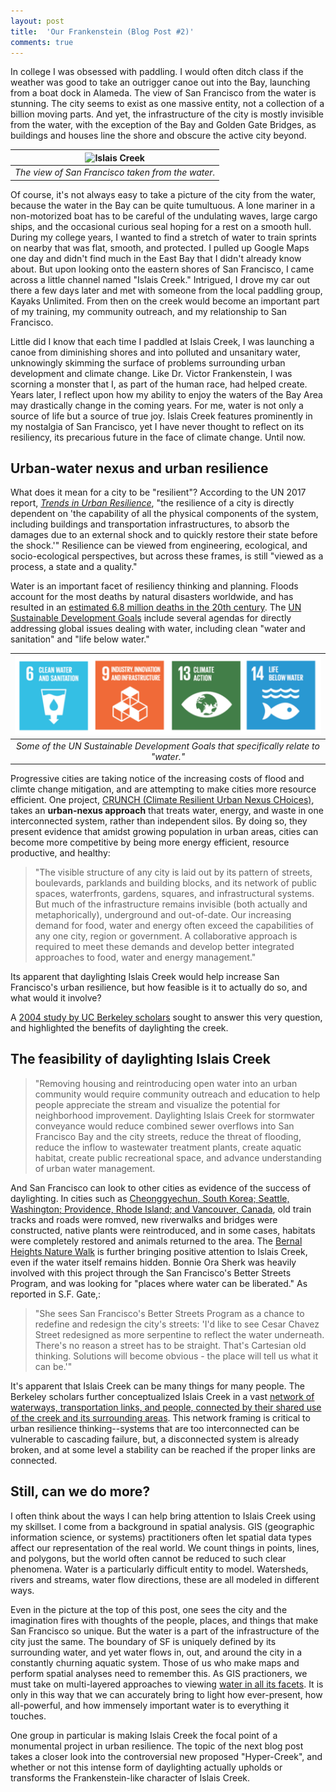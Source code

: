 ```yaml
---
layout: post
title:  'Our Frankenstein (Blog Post #2)'
comments: true
---
```


In college I was obsessed with paddling. I would often ditch class if the weather was good to take an outrigger canoe out into the Bay, launching from a boat dock in Alameda. The view of San Francisco from the water is stunning. The city seems to exist as one massive entity, not a collection of a billion moving parts. And yet, the infrastructure of the city is mostly invisible from the water, with the exception of the Bay and Golden Gate Bridges, as buildings and houses line the shore and obscure the active city beyond.

| ![Islais Creek](https://raw.githubusercontent.com/sburtner/critical_infrastructure/master/images/view_of_SF1_edited.png) | 
|:--:| 
| *The view of San Francisco taken from the water.* |

Of course, it's not always easy to take a picture of the city from the water, because the water in the Bay can be quite tumultuous. A lone mariner in a non-motorized boat has to be careful of the undulating waves, large cargo ships, and the occasional curious seal hoping for a rest on a smooth hull. During my college years, I wanted to find a stretch of water to train sprints on nearby that was flat, smooth, and protected. I pulled up Google Maps one day and didn't find much in the East Bay that I didn't already know about. But upon looking onto the eastern shores of San Francisco, I came across a little channel named "Islais Creek." Intrigued, I drove my car out there a few days later and met with someone from the local paddling group, Kayaks Unlimited. From then on the creek would become an important part of my training, my community outreach, and my relationship to San Francisco.

Little did I know that each time I paddled at Islais Creek, I was launching a canoe from diminishing shores and into polluted and unsanitary water, unknowingly skimming the surface of problems surrounding urban development and climate change. Like Dr. Victor Frankenstein, I was scorning a monster that I, as part of the human race, had helped create. Years later, I reflect upon how my ability to enjoy the waters of the Bay Area may drastically change in the coming years. For me, water is not only a source of life but a source of true joy. Islais Creek features prominently in my nostalgia of San Francisco, yet I have never thought to reflect on its resiliency, its precarious future in the face of climate change. Until now.


## Urban-water nexus and urban resilience

What does it mean for a city to be "resilient"? According to the UN 2017 report, [*Trends in Urban Resilience*](https://unhabitat.org/books/trends-in-urban-resilience-2017/), "the resilience of a city is directly dependent on 'the capability of all the physical components of the system, including buildings and transportation infrastructures, to absorb the damages due to an external shock and to quickly restore their state before the shock.'" Resilience can be viewed from engineering, ecological, and socio-ecological perspectives, but across these frames, is still "viewed as a process, a state and a quality."

Water is an important facet of resiliency thinking and planning. Floods account for the most deaths by natural disasters worldwide, and has resulted in an [estimated 6.8 million deaths in the 20th century](http://currents.plos.org/disasters/index.html%3Fp=6695.html). The [UN Sustainable Development Goals](https://sustainabledevelopment.un.org/?menu=1300) include several agendas for directly addressing global issues dealing with water, including clean "water and sanitation" and "life below water."

| ![Islais Creek](https://raw.githubusercontent.com/sburtner/critical_infrastructure/master/images/UNSDG.png) | 
|:--:| 
| *Some of the UN Sustainable Development Goals that specifically relate to "water."* |

Progressive cities are taking notice of the increasing costs of flood and climte change mitigation, and are attempting to make cities more resource efficient. One project, [CRUNCH (Climate Resilient Urban Nexus CHoices)](https://www.eco-business.com/opinion/how-the-urban-nexus-will-make-your-city-more-resource-efficient/), takes an **urban-nexus approach** that treats water, energy, and waste in one interconnected system, rather than independent silos. By doing so, they present evidence that amidst growing population in urban areas, cities can become more competitive by being more energy efficient, resource productive, and healthy: 

> "The visible structure of any city is laid out by its pattern of streets, boulevards, parklands and building blocks, and its network of public spaces, waterfronts, gardens, squares, and infrastructural systems. But much of the infrastructure remains invisible (both actually and metaphorically), underground and out-of-date.
> Our increasing demand for food, water and energy often exceed the capabilities of any one city, region or government.  A collaborative approach is required to meet these demands and develop better integrated approaches to food, water and energy management."

Its apparent that daylighting Islais Creek would help increase San Francisco's urban resilience, but how feasible is it to actually do so, and what would it involve?

A [2004 study by UC Berkeley scholars](https://escholarship.org/content/qt8t5919qf/qt8t5919qf.pdf) sought to answer this very question, and highlighted the benefits of daylighting the creek.

## The feasibility of daylighting Islais Creek

> "Removing housing and reintroducing open water into an urban community would require community outreach and education to help people appreciate the stream and visualize the potential for neighborhood improvement. Daylighting Islais Creek for stormwater conveyance would reduce combined sewer overflows into San Francisco Bay and the city streets, reduce the threat of flooding, reduce the inflow to wastewater treatment plants, create aquatic habitat, create public recreational space, and advance understanding of urban water management.

And San Francisco can look to other cities as evidence of the success of daylighting. In cities such as [Cheonggyechun, South Korea; Seattle, Washington; Providence, Rhode Island; and Vancouver, Canada](https://sf.streetsblog.org/2010/04/16/what-can-sf-learn-from-other-cities-urban-water-projects/), old train tracks and roads were romved, new riverwalks and bridges were constructed, native plants were reintroduced, and in some cases, habitats were completely restored and animals returned to the area. The [Bernal Heights Nature Walk](https://www.sfgate.com/homeandgarden/article/S-F-history-lesson-runs-through-Islais-Creek-3176646.php#photo-2312654) is further bringing positive attention to Islais Creek, even if the water itself remains hidden. Bonnie Ora Sherk was heavily involved with this project through the San Francisco's Better Streets Program, and was looking for "places where water can be liberated." As reported in S.F. Gate,:
> "She sees San Francisco's Better Streets Program as a chance to redefine and redesign the city's streets: 'I'd like to see Cesar Chavez Street redesigned as more serpentine to reflect the water underneath. There's no reason a street has to be straight. That's Cartesian old thinking. Solutions will become obvious - the place will tell us what it can be.'"

It's apparent that Islais Creek can be many things for many people. The Berkeley scholars further conceptualized Islais Creek in a vast [network of waterways, transportation links, and people, connected by their shared use of the creek and its surrounding areas](https://www.sewsf.org/reports/Islais%20Creek_FINAL_low.pdf). This network framing is critical to urban resilience thinking--systems that are too interconnected can be vulnerable to cascading failure, but, a disconnected system is already broken, and at some level a stability can be reached if the proper links are connected.


## Still, can we do more?

I often think about the ways I can help bring attention to Islais Creek using my skillset. I come from a background in spatial analysis. GIS (geographic information science, or systems) practitioners often let spatial data types affect our representation of the real world. We count things in points, lines, and polygons, but the world often cannot be reduced to such clear phenomena. Water is a particularly difficult entity to model. Watersheds, rivers and streams, water flow directions, these are all modeled in different ways.

Even in the picture at the top of this post, one sees the city and the imagination fires with thoughts of the people, places, and things that make San Francisco so unique. But the water is a part of the infrastructure of the city just the same. The boundary of SF is uniquely defined by its surrounding water, and yet water flows in, out, and around the city in a constantly churning aquatic system. Those of us who make maps and perform spatial analyses need to remember this. As GIS practioners, we must take on multi-layered approaches to viewing [water in all its facets](https://sburtner.github.io/starterkit/). It is only in this way that we can accurately bring to light how ever-present, how all-powerful, and how immensely important water is to everything it touches.

One group in particular is making Islais Creek the focal point of a monumental project in urban resilience. The topic of the next blog post takes a closer look into the controversial new proposed "Hyper-Creek", and whether or not this intense form of daylighting actually upholds or transforms the Frankenstein-like character of Islais Creek.






